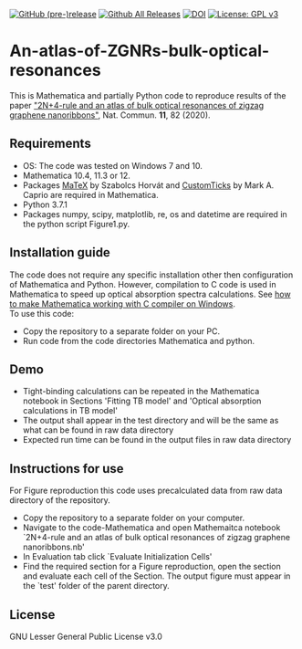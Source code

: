 [![GitHub (pre-)release](https://img.shields.io/github/release/vasilsaroka/An-atlas-of-ZGNRs-bulk-optical-resonances/all.svg)](https://github.com/vasilsaroka/An-atlas-of-ZGNRs-bulk-optical-resonances/releases)
[![Github All Releases](https://img.shields.io/github/downloads/vasilsaroka/An-atlas-of-ZGNRs-bulk-optical-resonances/total.svg)](https://github.com/vasilsaroka/An-atlas-of-ZGNRs-bulk-optical-resonances/releases)
[![DOI](https://zenodo.org/badge/DOI/10.5281/zenodo.3547546.svg)](https://doi.org/10.5281/zenodo.3547546)
[![License: GPL v3](https://img.shields.io/badge/License-LGPL%20v3-blue.svg)](https://www.gnu.org/licenses/gpl-3.0)

# An-atlas-of-ZGNRs-bulk-optical-resonances

This is Mathematica and partially Python code to reproduce results of the paper <a href="https://www.nature.com/articles/s41467-019-13728-8">"2N+4-rule and an atlas of bulk optical resonances of zigzag graphene nanoribbons"</a>, Nat. Commun. <b>11</b>, 82 (2020).



<h2>Requirements</h2>
<ul>
<li>OS: The code was tested on Windows 7 and 10.</li>
<li>Mathematica 10.4, 11.3 or 12.</li>
<li>Packages <a href="https://library.wolfram.com/infocenter/MathSource/9355/">MaTeX</a>  by Szabolcs Horvát and <a href="https://library.wolfram.com/infocenter/Demos/5599/">CustomTicks</a> by Mark A. Caprio  are required in Mathematica.</li>
<li>Python 3.7.1</li>
<li>Packages numpy, scipy, matplotlib, re, os and datetime are required in the python script Figure1.py.</li>
</ul>

<h2>Installation guide</h2>
<div>The code does not require any specific installation other then configuration of Mathematica and Python. However, compilation to C code is used in Mathematica to speed up optical absorption spectra calculations. See <a href="https://sites.google.com/site/sarokavasil/wolfram-mathematica">how to make Mathematica working with C compiler on Windows</a>.</div>

<div>To use this code:</div>

<ul>
  <li>Copy the repository to a separate folder on your PC.</li>
  <li>Run code from the code directories Mathematica and python.</li>
</ul>

<h2>Demo</h2>
<ul>
<li>Tight-binding calculations can be repeated in the Mathematica notebook in Sections 'Fitting TB model' and 'Optical absorption calculations in TB model'</li>
<li>The output shall appear in the test directory and will be the same as what can be found in raw data directory</li>
<li>Expected run time can be found in the output files in raw  data directory</li>
</ul>

<h2>Instructions for use</h2>
<div>For Figure reproduction this code uses precalculated data from raw data directory of the repository.</div>
<ul>
<li>Copy the repository to a separate folder on your computer.</li>
<li>Navigate to the code-Mathematica and open Mathemaitca notebook `2N+4-rule and an atlas of bulk optical resonances of zigzag graphene nanoribbons.nb'</li>
<li>In Evaluation tab click `Evaluate Initialization Cells'</li>
<li>Find the required section for a Figure reproduction, open the section and evaluate each cell of the Section. The output figure must appear in the `test' folder of the parent directory.</li>
</ul>

<h2>License</h2>
<div>GNU Lesser General Public License v3.0</div>
